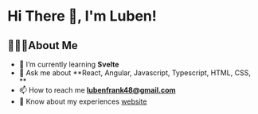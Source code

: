 # Hi There 👋, I'm Luben!

## 🙋🏽‍♂️About Me

- 🌱 I’m currently learning **Svelte**
- 💬 Ask me about **React, Angular, Javascript, Typescript, HTML, CSS, **
- 📫 How to reach me **lubenfrank48@gmail.com**
- 📄 Know about my experiences [website](https://luben-gonsalves.netlify.app/)

